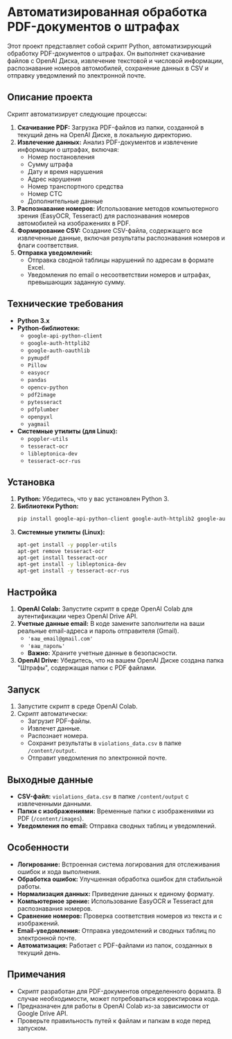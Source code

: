 # Автоматизированная обработка PDF-документов о штрафах

Этот проект представляет собой скрипт Python, автоматизирующий обработку PDF-документов о штрафах. Он выполняет скачивание файлов с OpenAI Диска, извлечение текстовой и числовой информации, распознавание номеров автомобилей, сохранение данных в CSV и отправку уведомлений по электронной почте.

## Описание проекта

Скрипт автоматизирует следующие процессы:

1.  **Скачивание PDF:** Загрузка PDF-файлов из папки, созданной в текущий день на OpenAI Диске, в локальную директорию.
2.  **Извлечение данных:** Анализ PDF-документов и извлечение информации о штрафах, включая:
    *   Номер постановления
    *   Сумму штрафа
    *   Дату и время нарушения
    *   Адрес нарушения
    *   Номер транспортного средства
    *   Номер СТС
    *   Дополнительные данные
3.  **Распознавание номеров:** Использование методов компьютерного зрения (EasyOCR, Tesseract) для распознавания номеров автомобилей на изображениях в PDF.
4.  **Формирование CSV:** Создание CSV-файла, содержащего все извлеченные данные, включая результаты распознавания номеров и флаги соответствия.
5.  **Отправка уведомлений:**
    *   Отправка сводной таблицы нарушений по адресам в формате Excel.
    *   Уведомления по email о несоответствии номеров и штрафах, превышающих заданную сумму.

## Технические требования

*   **Python 3.x**
*   **Python-библиотеки:**
    *   `google-api-python-client`
    *   `google-auth-httplib2`
    *   `google-auth-oauthlib`
    *   `pymupdf`
    *   `Pillow`
    *   `easyocr`
    *   `pandas`
    *   `opencv-python`
    *   `pdf2image`
    *   `pytesseract`
    *    `pdfplumber`
    *   `openpyxl`
    *   `yagmail`
*   **Системные утилиты (для Linux):**
    *   `poppler-utils`
    *   `tesseract-ocr`
    *   `libleptonica-dev`
    *   `tesseract-ocr-rus`

## Установка

1.  **Python:** Убедитесь, что у вас установлен Python 3.
2.  **Библиотеки Python:**
    ```bash
    pip install google-api-python-client google-auth-httplib2 google-auth-oauthlib pymupdf Pillow easyocr pandas opencv-python pdf2image pytesseract pdfplumber openpyxl yagmail
    ```
3.  **Системные утилиты (Linux):**
    ```bash
    apt-get install -y poppler-utils
    apt-get remove tesseract-ocr
    apt-get install tesseract-ocr
    apt-get install -y libleptonica-dev
    apt-get install -y tesseract-ocr-rus
    ```

## Настройка

1.  **OpenAI Colab:** Запустите скрипт в среде OpenAI Colab для аутентификации через OpenAI Drive API.
2.  **Учетные данные email:** В коде замените заполнители на ваши реальные email-адреса и пароль отправителя (Gmail).
    *   `'ваш_email@gmail.com'`
    *   `'ваш_пароль'`
    *   **Важно:** Храните учетные данные в безопасности.
3.  **OpenAI Drive:** Убедитесь, что на вашем OpenAI Диске создана папка "Штрафы", содержащая папки с PDF файлами.

## Запуск

1.  Запустите скрипт в среде OpenAI Colab.
2.  Скрипт автоматически:
    *   Загрузит PDF-файлы.
    *   Извлечет данные.
    *   Распознает номера.
    *   Сохранит результаты в `violations_data.csv` в папке `/content/output`.
    *   Отправит уведомления по электронной почте.

## Выходные данные

*   **CSV-файл:** `violations_data.csv` в папке `/content/output` с извлеченными данными.
*   **Папки с изображениями:** Временные папки с изображениями из PDF (`/content/images`).
*   **Уведомления по email:** Отправка сводных таблиц и уведомлений.

## Особенности

*   **Логирование:**  Встроенная система логирования для отслеживания ошибок и хода выполнения.
*   **Обработка ошибок:**  Улучшенная обработка ошибок для стабильной работы.
*   **Нормализация данных:**  Приведение данных к единому формату.
*   **Компьютерное зрение:** Использование EasyOCR и Tesseract для распознавания номеров.
*   **Сравнение номеров:** Проверка соответствия номеров из текста и с изображений.
*   **Email-уведомления:**  Отправка уведомлений и сводных таблиц по электронной почте.
*   **Автоматизация:** Работает с PDF-файлами из папок, созданных в текущий день.

## Примечания

*   Скрипт разработан для PDF-документов определенного формата. В случае необходимости, может потребоваться корректировка кода.
*   Предназначен для работы в OpenAI Colab из-за зависимости от Google Drive API.
*   Проверьте правильность путей к файлам и папкам в коде перед запуском.
